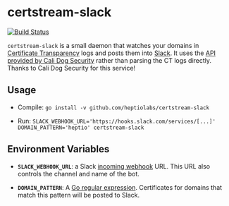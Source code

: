 # certstream-slack
[![Build Status](https://travis-ci.org/heptiolabs/certstream-slack.svg?branch=master)](https://travis-ci.org/heptiolabs/certstream-slack)

`certstream-slack` is a small daemon that watches your domains in [Certificate Transparency](https://www.certificate-transparency.org/what-is-ct) logs and posts them into [Slack](https://slack.com/). It uses the [API provided by Cali Dog Security](https://certstream.calidog.io/) rather than parsing the CT logs directly. Thanks to Cali Dog Security for this service!

## Usage

- Compile: `go install -v github.com/heptiolabs/certstream-slack`

- Run: `SLACK_WEBHOOK_URL='https://hooks.slack.com/services/[...]' DOMAIN_PATTERN='heptio' certstream-slack`

## Environment Variables

- **`SLACK_WEBHOOK_URL`**: a Slack [incoming webhook](https://api.slack.com/custom-integrations/incoming-webhooks) URL.
  This URL also controls the channel and name of the bot.

- **`DOMAIN_PATTERN`**: A [Go regular expression](https://golang.org/pkg/regexp/syntax/).
  Certificates for domains that match this pattern will be posted to Slack.
